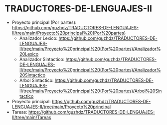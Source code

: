 # TRADUCTORES-DE-LENGUAJES-II

- Proyecto principal (Por partes): https://github.com/guzhdz/TRADUCTORES-DE-LENGUAJES-II/tree/main/Proyecto%20principal%20(Por%20partes)
  - Analizador Lexico: https://github.com/guzhdz/TRADUCTORES-DE-LENGUAJES-II/tree/main/Proyecto%20principal%20(Por%20partes)/Analizador%20Lexico
  - Analizador Sintactico: https://github.com/guzhdz/TRADUCTORES-DE-LENGUAJES-II/tree/main/Proyecto%20principal%20(Por%20partes)/Analizador%20Sintactico
  - Arbol Sintactico: https://github.com/guzhdz/TRADUCTORES-DE-LENGUAJES-II/tree/main/Proyecto%20principal%20(Por%20partes)/Arbol%20Sintactico
- Proyecto principal: https://github.com/guzhdz/TRADUCTORES-DE-LENGUAJES-II/tree/main/Proyecto%20principal
- Tareas: https://github.com/guzhdz/TRADUCTORES-DE-LENGUAJES-II/tree/main/Tareas
